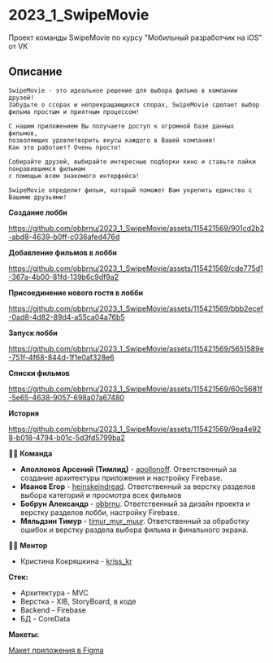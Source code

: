 # 2023_1_SwipeMovie
Проект команды SwipeMovie по курсу "Мобильный разработчик на iOS" от VK

## Описание

```
SwipeMovie - это идеальное решение для выбора фильма в компании друзей!
Забудьте о ссорах и непрекращающихся спорах, SwipeMovie сделает выбор фильма простым и приятным процессом!

С нашим приложением Вы получаете доступ к огромной базе данных фильмов,
позволяющих удовлетворить вкусы каждого в Вашей компании!
Как это работает? Очень просто!

Собирайте друзей, выбирайте интересные подборки кино и ставьте лайки понравившимся фильмам
с помощью всем знакомого интерфейса!

SwipeMovie определит фильм, который поможет Вам укрепить единство с Вашими друзьями!
```

**Создание лобби**

https://github.com/obbrnu/2023_1_SwipeMovie/assets/115421569/901cd2b2-abd8-4639-b0ff-c036afed476d


**Добавление фильмов в лобби**

https://github.com/obbrnu/2023_1_SwipeMovie/assets/115421569/cde775d1-367a-4b00-81fd-139b6c9df9a2


**Присоединение нового гостя в лобби**

https://github.com/obbrnu/2023_1_SwipeMovie/assets/115421569/bbb2ecef-0ad8-4d82-89d4-a55ca04a76b5


**Запуск лобби**

https://github.com/obbrnu/2023_1_SwipeMovie/assets/115421569/5651589e-751f-4f68-844d-1f1e0af328e6


**Списки фильмов**

https://github.com/obbrnu/2023_1_SwipeMovie/assets/115421569/60c5681f-5e65-4638-9057-698a07a67480


**История**

https://github.com/obbrnu/2023_1_SwipeMovie/assets/115421569/9ea4e928-b018-4794-b01c-5d3fd5799ba2








:technologist: **Команда**
- **Аполлонов Арсений (Тимлид)** - [apollonoff](https://t.me/apollonoff). Ответственный за создание архитектуры приложения и настройку Firebase.
- **Иванов Егор** - [heinskeindread](https://t.me/heinskeindread). Ответственный за верстку разделов выбора категорий и просмотра всех фильмов
- **Бобрун Александр** - [obbrnu](https://t.me/obbrnu). Ответственный за дизайн проекта и верстку разделов лобби, настройку Firebase.
- **Мяльдзин Тимур** - [timur_mur_muur](https://t.me/timur_mur_muur). Ответственный за обработку ошибок и верстку раздела выбора фильма и финального экрана.

:woman_teacher: **Ментор**
- Кристина Кокряшкина - [kriss_kr](https://t.me/kriss_kr)

**Стек:**
- Архитектура - MVC
- Верстка - XIB, StoryBoard, в коде
- Backend - Firebase
- БД - CoreData

**Макеты:**

[Макет приложения в Figma](https://www.figma.com/file/EBbXlBjGwJpzhie0XxLG7L/SwipeMovie?type=design&node-id=0-1&mode=design&t=g6BUAbkmiRqo0Xkn-0)
